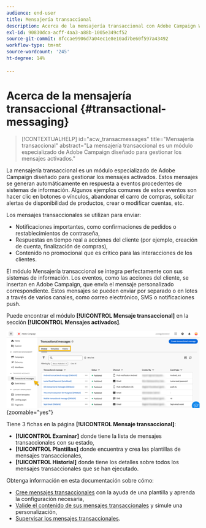 ```yaml
---
audience: end-user
title: Mensajería transaccional
description: Acerca de la mensajería transaccional con Adobe Campaign Web
exl-id: 90830dca-acff-4aa3-a88b-1005e349cf52
source-git-commit: 8fccae9906d7a04ec1e8e10ad7be60f597a43492
workflow-type: tm+mt
source-wordcount: '245'
ht-degree: 14%

---
```


# Acerca de la mensajería transaccional {#transactional-messaging}

>[!CONTEXTUALHELP]
>id="acw_transacmessages"
>title="Mensajería transaccional"
>abstract="La mensajería transaccional es un módulo especializado de Adobe Campaign diseñado para gestionar los mensajes activados."

<!-- >>[!CONTEXTUALHELP]
>id="acw_transacmessages_exclusionlogs"
>title="Transactional messaging exclusion logs"
>abstract="Transactional messaging exclusion logs" -->

La mensajería transaccional es un módulo especializado de Adobe Campaign diseñado para gestionar los mensajes activados. Estos mensajes se generan automáticamente en respuesta a eventos procedentes de sistemas de información. Algunos ejemplos comunes de estos eventos son hacer clic en botones o vínculos, abandonar el carro de compras, solicitar alertas de disponibilidad de productos, crear o modificar cuentas, etc.

Los mensajes transaccionales se utilizan para enviar:

* Notificaciones importantes, como confirmaciones de pedidos o restablecimientos de contraseña,
* Respuestas en tiempo real a acciones del cliente (por ejemplo, creación de cuenta, finalización de compras),
* Contenido no promocional que es crítico para las interacciones de los clientes.

El módulo Mensajería transaccional se integra perfectamente con sus sistemas de información. Los eventos, como las acciones del cliente, se insertan en Adobe Campaign, que envía el mensaje personalizado correspondiente. Estos mensajes se pueden enviar por separado o en lotes a través de varios canales, como correo electrónico, SMS o notificaciones push.

Puede encontrar el módulo **[!UICONTROL Mensaje transaccional]** en la sección **[!UICONTROL Mensajes activados]**.

![](assets/transactional.png){zoomable="yes"}

Tiene 3 fichas en la página **[!UICONTROL Mensaje transaccional]**:

* **[!UICONTROL Examinar]** donde tiene la lista de mensajes transaccionales con su estado,
* **[!UICONTROL Plantillas]** donde encuentra y crea las plantillas de mensajes transaccionales,
* **[!UICONTROL Historial]** donde tiene los detalles sobre todos los mensajes transaccionales que se han ejecutado.

Obtenga información en esta documentación sobre cómo:

* [Cree mensajes transaccionales](create-transactional.md) con la ayuda de una plantilla y aprenda la configuración necesaria,
* [Valide el contenido de sus mensajes transaccionales](validate-transactional.md) y simule una personalización,
* [Supervisar los mensajes transaccionales](monitor-transactional.md).
